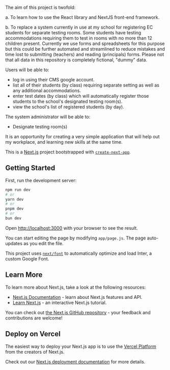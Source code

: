 
The aim of this project is twofold:

a. To learn how to use the React library and NextJS front-end framework.

b. To replace a system currently in use at my school for registering EC students for separate testing rooms. Some students have testing accommodations requiring them to test in rooms with no more than 12 children present. Currently we use forms and spreadsheets for this purpose but this could be further automated and streamlined to reduce mistakes and time lost to submitting (teachers) and reading (principals) forms. Please not that all data in this repository is completely fictional, "dummy" data.

Users will be able to: 
- log in using their CMS google account.
- list all of their students (by class) requiring separate setting as well as any additional accommodations.
- enter test dates (by class) which will automatically register those students to the school's designated testing room(s).
- view the school's list of registered students (by day).

The system administrator will be able to:
- Designate testing room(s)


It is an opportunity for creating a very simple application that will help out my workplace, and learning new skills at the same time.


This is a [Next.js](https://nextjs.org/) project bootstrapped with [`create-next-app`](https://github.com/vercel/next.js/tree/canary/packages/create-next-app).

## Getting Started

First, run the development server:

```bash
npm run dev
# or
yarn dev
# or
pnpm dev
# or
bun dev
```

Open [http://localhost:3000](http://localhost:3000) with your browser to see the result.

You can start editing the page by modifying `app/page.js`. The page auto-updates as you edit the file.

This project uses [`next/font`](https://nextjs.org/docs/basic-features/font-optimization) to automatically optimize and load Inter, a custom Google Font.

## Learn More

To learn more about Next.js, take a look at the following resources:

- [Next.js Documentation](https://nextjs.org/docs) - learn about Next.js features and API.
- [Learn Next.js](https://nextjs.org/learn) - an interactive Next.js tutorial.

You can check out [the Next.js GitHub repository](https://github.com/vercel/next.js/) - your feedback and contributions are welcome!

## Deploy on Vercel

The easiest way to deploy your Next.js app is to use the [Vercel Platform](https://vercel.com/new?utm_medium=default-template&filter=next.js&utm_source=create-next-app&utm_campaign=create-next-app-readme) from the creators of Next.js.

Check out our [Next.js deployment documentation](https://nextjs.org/docs/deployment) for more details.
